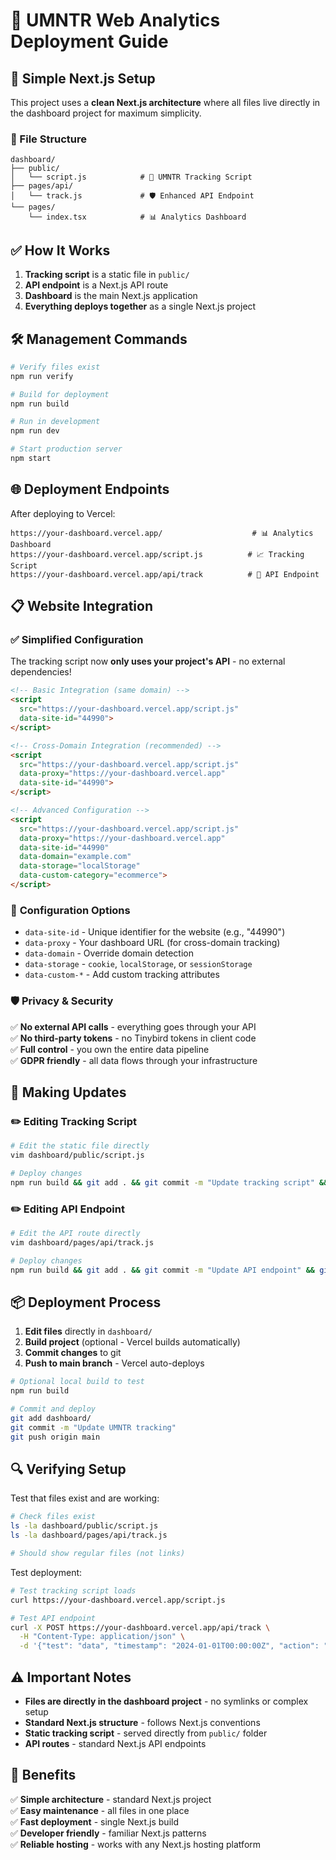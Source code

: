 # 🚀 UMNTR Web Analytics Deployment Guide

## 📁 Simple Next.js Setup

This project uses a **clean Next.js architecture** where all files live directly in the dashboard project for maximum simplicity.

### 🎯 File Structure
```
dashboard/
├── public/
│   └── script.js            # 🎯 UMNTR Tracking Script
├── pages/api/
│   └── track.js             # 🛡️ Enhanced API Endpoint
└── pages/
    └── index.tsx            # 📊 Analytics Dashboard
```

## ✅ How It Works

1. **Tracking script** is a static file in `public/`
2. **API endpoint** is a Next.js API route
3. **Dashboard** is the main Next.js application
4. **Everything deploys together** as a single Next.js project

## 🛠️ Management Commands

```bash
# Verify files exist
npm run verify

# Build for deployment
npm run build

# Run in development
npm run dev

# Start production server
npm start
```

## 🌐 Deployment Endpoints

After deploying to Vercel:

```
https://your-dashboard.vercel.app/                    # 📊 Analytics Dashboard
https://your-dashboard.vercel.app/script.js          # 📈 Tracking Script
https://your-dashboard.vercel.app/api/track          # 🔗 API Endpoint
```

## 📋 Website Integration

### ✅ **Simplified Configuration**
The tracking script now **only uses your project's API** - no external dependencies!

```html
<!-- Basic Integration (same domain) -->
<script 
  src="https://your-dashboard.vercel.app/script.js"
  data-site-id="44990">
</script>

<!-- Cross-Domain Integration (recommended) -->
<script 
  src="https://your-dashboard.vercel.app/script.js"
  data-proxy="https://your-dashboard.vercel.app"
  data-site-id="44990">
</script>

<!-- Advanced Configuration -->
<script 
  src="https://your-dashboard.vercel.app/script.js"
  data-proxy="https://your-dashboard.vercel.app"
  data-site-id="44990"
  data-domain="example.com"
  data-storage="localStorage"
  data-custom-category="ecommerce">
</script>
```

### 🔧 **Configuration Options**
- `data-site-id` - Unique identifier for the website (e.g., "44990")
- `data-proxy` - Your dashboard URL (for cross-domain tracking)
- `data-domain` - Override domain detection
- `data-storage` - `cookie`, `localStorage`, or `sessionStorage`
- `data-custom-*` - Add custom tracking attributes

### 🛡️ **Privacy & Security**
✅ **No external API calls** - everything goes through your API  
✅ **No third-party tokens** - no Tinybird tokens in client code  
✅ **Full control** - you own the entire data pipeline  
✅ **GDPR friendly** - all data flows through your infrastructure

## 🔧 Making Updates

### ✏️ Editing Tracking Script
```bash
# Edit the static file directly
vim dashboard/public/script.js

# Deploy changes
npm run build && git add . && git commit -m "Update tracking script" && git push
```

### ✏️ Editing API Endpoint
```bash
# Edit the API route directly
vim dashboard/pages/api/track.js

# Deploy changes
npm run build && git add . && git commit -m "Update API endpoint" && git push
```

## 📦 Deployment Process

1. **Edit files** directly in `dashboard/`
2. **Build project** (optional - Vercel builds automatically)
3. **Commit changes** to git
4. **Push to main branch** - Vercel auto-deploys

```bash
# Optional local build to test
npm run build

# Commit and deploy
git add dashboard/
git commit -m "Update UMNTR tracking"
git push origin main
```

## 🔍 Verifying Setup

Test that files exist and are working:
```bash
# Check files exist
ls -la dashboard/public/script.js
ls -la dashboard/pages/api/track.js

# Should show regular files (not links)
```

Test deployment:
```bash
# Test tracking script loads
curl https://your-dashboard.vercel.app/script.js

# Test API endpoint  
curl -X POST https://your-dashboard.vercel.app/api/track \
  -H "Content-Type: application/json" \
  -d '{"test": "data", "timestamp": "2024-01-01T00:00:00Z", "action": "page_view", "session_id": "test"}'
```

## ⚠️ Important Notes

- **Files are directly in the dashboard project** - no symlinks or complex setup
- **Standard Next.js structure** - follows Next.js conventions
- **Static tracking script** - served directly from `public/` folder
- **API routes** - standard Next.js API endpoints

## 🎉 Benefits

✅ **Simple architecture** - standard Next.js project  
✅ **Easy maintenance** - all files in one place  
✅ **Fast deployment** - single Next.js build  
✅ **Developer friendly** - familiar Next.js patterns  
✅ **Reliable hosting** - works with any Next.js hosting platform 